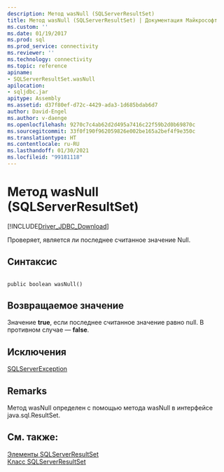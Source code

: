 ```yaml
---
description: Метод wasNull (SQLServerResultSet)
title: Метод wasNull (SQLServerResultSet) | Документация Майкрософт
ms.custom: ''
ms.date: 01/19/2017
ms.prod: sql
ms.prod_service: connectivity
ms.reviewer: ''
ms.technology: connectivity
ms.topic: reference
apiname:
- SQLServerResultSet.wasNull
apilocation:
- sqljdbc.jar
apitype: Assembly
ms.assetid: d37f80ef-d72c-4429-ada3-1d685bdab6d7
author: David-Engel
ms.author: v-daenge
ms.openlocfilehash: 9270c7c4ab62d2d495a7416c22f59b2d0b69870c
ms.sourcegitcommit: 33f0f190f962059826e002be165a2bef4f9e350c
ms.translationtype: HT
ms.contentlocale: ru-RU
ms.lasthandoff: 01/30/2021
ms.locfileid: "99181118"
---
```

# <a name="wasnull-method-sqlserverresultset"></a>Метод wasNull (SQLServerResultSet)
[!INCLUDE[Driver_JDBC_Download](../../../includes/driver_jdbc_download.md)]

  Проверяет, является ли последнее считанное значение Null.  
  
## <a name="syntax"></a>Синтаксис  
  
```  
  
public boolean wasNull()  
```  
  
## <a name="return-value"></a>Возвращаемое значение  
 Значение **true**, если последнее считанное значение равно null. В противном случае — **false**.  
  
## <a name="exceptions"></a>Исключения  
 [SQLServerException](../../../connect/jdbc/reference/sqlserverexception-class.md)  
  
## <a name="remarks"></a>Remarks  
 Метод wasNull определен с помощью метода wasNull в интерфейсе java.sql.ResultSet.  
  
## <a name="see-also"></a>См. также:  
 [Элементы SQLServerResultSet](../../../connect/jdbc/reference/sqlserverresultset-members.md)   
 [Класс SQLServerResultSet](../../../connect/jdbc/reference/sqlserverresultset-class.md)  
  
  
